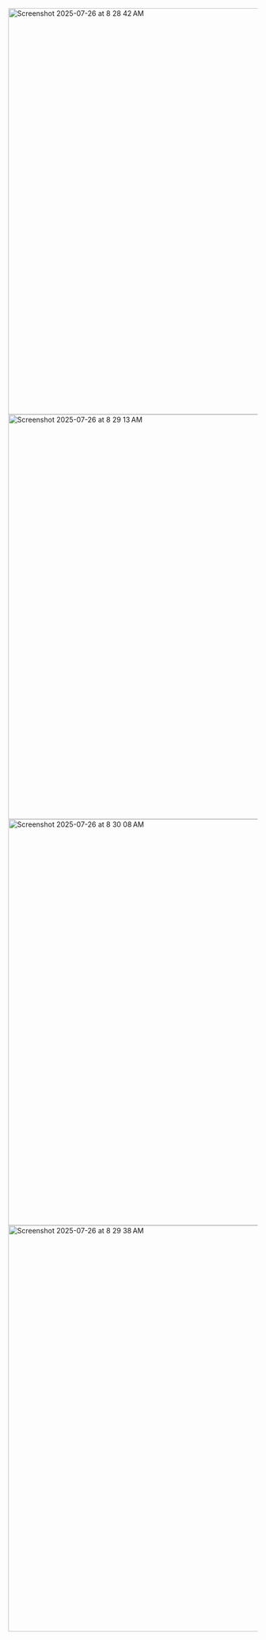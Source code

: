 <img width="1512" height="820" alt="Screenshot 2025-07-26 at 8 28 42 AM" src="https://github.com/user-attachments/assets/d58312a6-5412-4dd0-ab8b-71f064e1c214" />
<img width="1507" height="817" alt="Screenshot 2025-07-26 at 8 29 13 AM" src="https://github.com/user-attachments/assets/2e7dbe1d-0f3f-4b3a-9b5d-52912779e7af" />
<img width="1512" height="820" alt="Screenshot 2025-07-26 at 8 30 08 AM" src="https://github.com/user-attachments/assets/ea160253-cacf-4731-bc36-7be46f05550c" />
<img width="1512" height="820" alt="Screenshot 2025-07-26 at 8 29 38 AM" src="https://github.com/user-attachments/assets/3da984a1-2126-4b52-934e-da2c82d35e58" />
